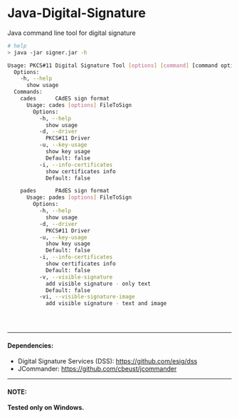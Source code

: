 # Java-Digital-Signature
Java command line  tool for digital signature

```bash
# help
> java -jar signer.jar -h

Usage: PKCS#11 Digital Signature Tool [options] [command] [command options]
  Options:
    -h, --help
      show usage
  Commands:
    cades      CAdES sign format
      Usage: cades [options] FileToSign
        Options:
          -h, --help
            show usage
          -d, --driver
            PKCS#11 Driver
          -u, --key-usage
            show key usage
            Default: false
          -i, --info-certificates
            show certificates info
            Default: false

    pades      PAdES sign format
      Usage: pades [options] FileToSign
        Options:
          -h, --help
            show usage
          -d, --driver
            PKCS#11 Driver
          -u, --key-usage
            show key usage
            Default: false
          -i, --info-certificates
            show certificates info
            Default: false
          -v, --visible-signature
            add visible signature - only text
            Default: false
          -vi, --visible-signature-image
            add visible signature - text and image


    
```


-----
#### Dependencies: 

- Digital Signature Services (DSS): https://github.com/esig/dss
- JCommander: https://github.com/cbeust/jcommander

-----

#### NOTE:
**Tested only on Windows.**

